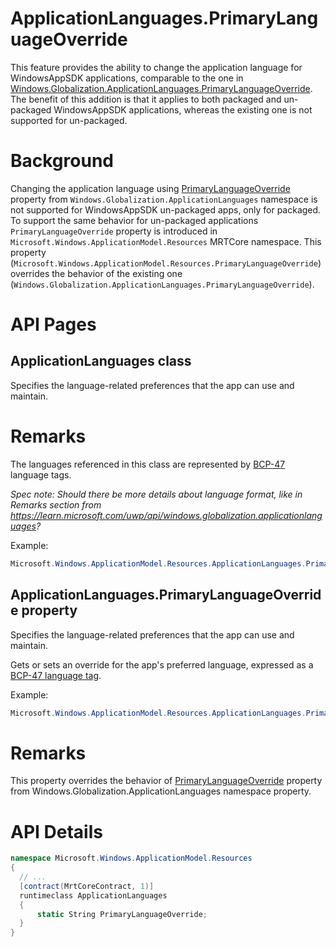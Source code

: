 # ApplicationLanguages.PrimaryLanguageOverride

This feature provides the ability to change the application language for WindowsAppSDK applications,
comparable to the one in
[Windows.Globalization.ApplicationLanguages.PrimaryLanguageOverride](https://learn.microsoft.com/uwp/api/windows.globalization.applicationlanguages).
The benefit of this addition is that it applies to both packaged and un-packaged WindowsAppSDK
applications, whereas the existing one is not supported for un-packaged.

# Background

Changing the application language using
[PrimaryLanguageOverride](https://learn.microsoft.com/uwp/api/windows.globalization.applicationlanguages.primarylanguageoverride)
property from `Windows.Globalization.ApplicationLanguages` namespace is not supported for
WindowsAppSDK un-packaged apps, only for packaged. To support the same behavior for un-packaged
applications `PrimaryLanguageOverride` property is introduced in
`Microsoft.Windows.ApplicationModel.Resources` MRTCore namespace. This property
(`Microsoft.Windows.ApplicationModel.Resources.PrimaryLanguageOverride`) overrides the behavior of
the existing one (`Windows.Globalization.ApplicationLanguages.PrimaryLanguageOverride`).

# API Pages

## ApplicationLanguages class

Specifies the language-related preferences that the app can use and maintain.

# Remarks

The languages referenced in this class are represented by
[BCP-47](https://tools.ietf.org/html/bcp47) language tags.

_Spec note: Should there be more details about language format, like in Remarks section from
https://learn.microsoft.com/uwp/api/windows.globalization.applicationlanguages?_

Example:

```c#
Microsoft.Windows.ApplicationModel.Resources.ApplicationLanguages.PrimaryLanguageOverride = "en-US";
```

## ApplicationLanguages.PrimaryLanguageOverride property

Specifies the language-related preferences that the app can use and maintain.

Gets or sets an override for the app's preferred language, expressed as a
[BCP-47 language tag](https://tools.ietf.org/html/bcp47).

Example:

```c#
Microsoft.Windows.ApplicationModel.Resources.ApplicationLanguages.PrimaryLanguageOverride = "en-US";
```

# Remarks

This property overrides the behavior of
[PrimaryLanguageOverride](https://learn.microsoft.com/uwp/api/windows.globalization.applicationlanguages.primarylanguageoverride)
property from Windows.Globalization.ApplicationLanguages namespace property.

# API Details

```c# (but really MIDL3)
namespace Microsoft.Windows.ApplicationModel.Resources
{
  // ...
  [contract(MrtCoreContract, 1)]
  runtimeclass ApplicationLanguages
  {
      static String PrimaryLanguageOverride;
  }
}
```
